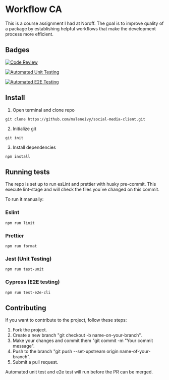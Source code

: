 # Workflow CA

This is a course assignment I had at Noroff. The goal is to improve quality of a package by establishing helpful workflows that make the development process more efficient.

## Badges
[![Code Review](https://github.com/maleneivy/social-media-client/actions/workflows/gpt.yml/badge.svg)](https://github.com/maleneivy/social-media-client/actions/workflows/gpt.yml)

[![Automated Unit Testing](https://github.com/maleneivy/social-media-client/actions/workflows/unit-test.yml/badge.svg)](https://github.com/maleneivy/social-media-client/actions/workflows/unit-test.yml)

[![Automated E2E Testing](https://github.com/maleneivy/social-media-client/actions/workflows/e2e-test.yml/badge.svg)](https://github.com/maleneivy/social-media-client/actions/workflows/e2e-test.yml)
## Install

1. Open terminal and clone repo

```
git clone https://github.com/maleneivy/social-media-client.git
```

2. Initialize git

```
git init
```

3. Install dependencies

```
npm install
```

## Running tests

The repo is set up to run esLint and prettier with husky pre-commit.
This execute lint-stage and will check the files you´ve changed on this commit.

To run it manually:

### Eslint

```
npm run linit
```

### Prettier

```
npm run format
```

### Jest (Unit Testing)

```
npm run test-unit
```

### Cypress (E2E testing)

```
npm run test-e2e-cli
```

## Contributing

If you want to contribute to the project, follow these steps:

1. Fork the project.
2. Create a new branch "git checkout -b name-on-your-branch".
3. Make your changes and commit them "git commit -m "Your commit message".
4. Push to the branch "git push --set-upstream origin name-of-your-branch".
5. Submit a pull request.

Automated unit test and e2e test will run before the PR can be merged.
